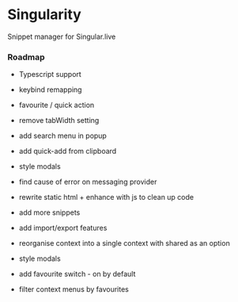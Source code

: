 # Singularity

Snippet manager for Singular.live

### Roadmap

- Typescript support
- keybind remapping
- favourite / quick action
- remove tabWidth setting
- add search menu in popup
- add quick-add from clipboard
- style modals
- find cause of error on messaging provider
- rewrite static html + enhance with js to clean up code
- add more snippets
- add import/export features
- reorganise context into a single context with shared as an option

- style modals
- add favourite switch - on by default
- filter context menus by favourites
